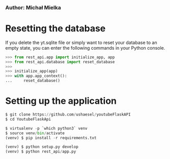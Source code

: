 ### Author: Michał Mielka

# Resetting the database
If you delete the yt.sqlite file or simply want to reset your database to an empty state, you can enter the following commands in your Python console.

```python
>>> from rest_api.app import initialize_app, app
>>> from rest_api.database import reset_database
>>>
>>> initialize_app(app)
>>> with app.app_context():
...     reset_database()
```
# Setting up the application

```python
$ git clone https://github.com/ushaesel/youtubeFlaskAPI
$ cd YoutubeFlaskApi

$ virtualenv -p `which python3` venv
$ source venv/bin/activate
(venv) $ pip install -r requirements.txt

(venv) $ python setup.py develop
(venv) $ python rest_api/app.py
```
